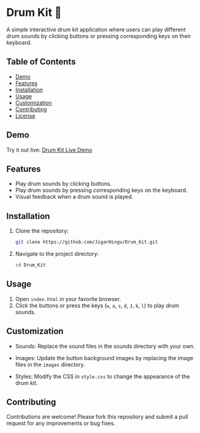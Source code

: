 # Drum Kit 🥁

A simple interactive drum kit application where users can play different drum sounds by clicking buttons or pressing corresponding keys on their keyboard.

## Table of Contents
- [Demo](#demo)
- [Features](#features)
- [Installation](#installation)
- [Usage](#usage)
- [Customization](#customization)
- [Contributing](#contributing)
- [License](#license)

## Demo

Try it out live: [Drum Kit Live Demo](https://jigarhingu.github.io/Drum_Kit/)

## Features

- Play drum sounds by clicking buttons.
- Play drum sounds by pressing corresponding keys on the keyboard.
- Visual feedback when a drum sound is played.

## Installation

1. Clone the repository:
    ```bash
    git clone https://github.com/JigarHingu/Drum_Kit.git
    ```
2. Navigate to the project directory:
    ```bash
    cd Drum_Kit
    ```

## Usage

1. Open `index.html` in your favorite browser.
2. Click the buttons or press the keys (`w`, `a`, `s`, `d`, `J`, `k`, `l`) to play drum sounds.

## Customization

- Sounds: Replace the sound files in the sounds directory with your own.

- Images: Update the button background images by replacing the image files in the `images` directory.

- Styles: Modify the CSS in `style.css` to change the appearance of the drum kit.

## Contributing

Contributions are welcome! Please fork this repository and submit a pull request for any improvements or bug fixes.